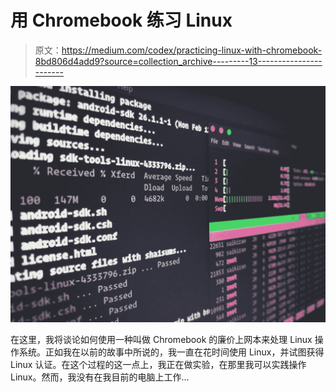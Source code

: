 # 用 Chromebook 练习 Linux

> 原文：<https://medium.com/codex/practicing-linux-with-chromebook-8bd806d4add9?source=collection_archive---------13----------------------->

![](img/2bfe5eb74a09e3b10765e3a48e9ae8f0.png)

在这里，我将谈论如何使用一种叫做 Chromebook 的廉价上网本来处理 Linux 操作系统。正如我在以前的故事中所说的，我一直在花时间使用 Linux，并试图获得 Linux 认证。在这个过程的这一点上，我正在做实验，在那里我可以实践操作 Linux。然而，我没有在我目前的电脑上工作…